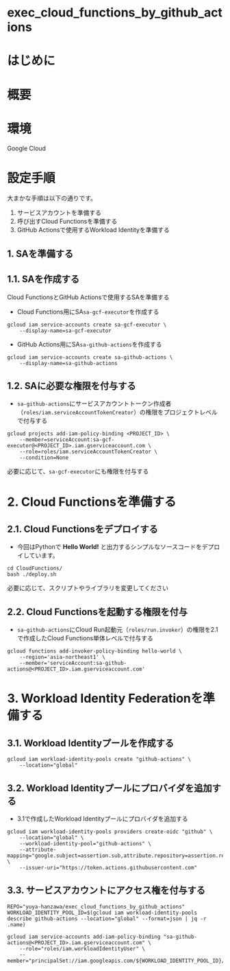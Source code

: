 # exec_cloud_functions_by_github_actions

# はじめに

# 概要

# 環境

Google Cloud

# 設定手順

大まかな手順は以下の通りです。

1. サービスアカウントを準備する
2. 呼び出すCloud Functionsを準備する
3. GitHub Actionsで使用するWorkload Identityを準備する

## 1. SAを準備する

## 1.1. SAを作成する

Cloud FunctionsとGitHub Actionsで使用するSAを準備する

* Cloud Functions用にSA`sa-gcf-executor`を作成する

```
gcloud iam service-accounts create sa-gcf-executor \
    --display-name=sa-gcf-executor
```

* GitHub Actions用にSA`sa-github-actions`を作成する

```
gcloud iam service-accounts create sa-github-actions \
    --display-name=sa-github-actions
```

## 1.2. SAに必要な権限を付与する

* `sa-github-actions`にサービスアカウントトークン作成者（`roles/iam.serviceAccountTokenCreator`）の権限をプロジェクトレベルで付与する

```
gcloud projects add-iam-policy-binding <PROJECT_ID> \
    --member=serviceAccount:sa-gcf-executor@<PROJECT_ID>.iam.gserviceaccount.com \
    --role=roles/iam.serviceAccountTokenCreator \
    --condition=None
```

必要に応じて、`sa-gcf-executor`にも権限を付与する

# 2. Cloud Functionsを準備する

## 2.1. Cloud Functionsをデプロイする

* 今回はPythonで **Hello World!** と出力するシンプルなソースコードをデプロイしています。

```
cd CloudFunctions/
bash ./deploy.sh
```

必要に応じて、スクリプトやライブラリを変更してください

## 2.2. Cloud Functionsを起動する権限を付与

* `sa-github-actions`にCloud Run起動元（`roles/run.invoker`）の権限を2.1で作成したCloud Functions単体レベルで付与する

```
gcloud functions add-invoker-policy-binding hello-world \
    --region='asia-northeast1' \
    --member='serviceAccount:sa-github-actions@<PROJECT_ID>.iam.gserviceaccount.com'
```

# 3. Workload Identity Federationを準備する

## 3.1. Workload Identityプールを作成する

```
gcloud iam workload-identity-pools create "github-actions" \
    --location="global"
```

## 3.2. Workload Identityプールにプロバイダを追加する

* 3.1で作成したWorkload Identityプールにプロバイダを追加する

```
gcloud iam workload-identity-pools providers create-oidc "github" \
    --location="global" \
    --workload-identity-pool="github-actions" \
    --attribute-mapping="google.subject=assertion.sub,attribute.repository=assertion.repository" \
    --issuer-uri="https://token.actions.githubusercontent.com"
```

## 3.3. サービスアカウントにアクセス権を付与する

```
REPO="yuya-hanzawa/exec_cloud_functions_by_github_actions"
WORKLOAD_IDENTITY_POOL_ID=$(gcloud iam workload-identity-pools describe github-actions --location="global" --format=json | jq -r .name)

gcloud iam service-accounts add-iam-policy-binding "sa-github-actions@<PROJECT_ID>.iam.gserviceaccount.com" \
    --role="roles/iam.workloadIdentityUser" \
    --member="principalSet://iam.googleapis.com/${WORKLOAD_IDENTITY_POOL_ID}/attribute.repository/${REPO}"
```
